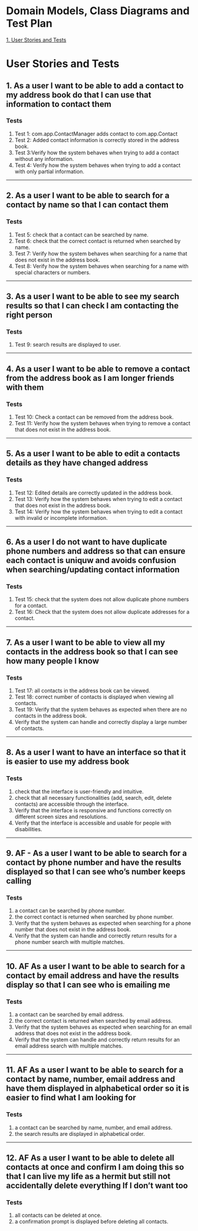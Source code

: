 # Domain Models, Class Diagrams and Test Plan

[1. User Stories and Tests](#user-stories-and-tests)

# User Stories and Tests

## 1. As a user I want to be able to add a contact to my address book do that I can use that information to contact them

### Tests
1. Test 1: com.app.ContactManager adds contact to com.app.Contact
2. Test 2: Added contact information is correctly stored in the address book.
3. Test 3:Verify how the system behaves when trying to add a contact without any information.
4. Test 4: Verify how the system behaves when trying to add a contact with only partial information.

---

## 2. As a user I want to be able to search for a contact by name so that I can contact them

### Tests
1. Test 5: check that a contact can be searched by name.
2. Test 6: check that the correct contact is returned when searched by name.
3. Test 7: Verify how the system behaves when searching for a name that does not exist in the address book.
4. Test 8: Verify how the system behaves when searching for a name with special characters or numbers.

---

## 3. As a user I want to be able to see my search results so that I can check I am contacting the right person

### Tests
1. Test 9: search results are displayed to user.

---

## 4. As a user I want to be able to remove a contact from the address book as I am longer friends with them

### Tests
1. Test 10: Check a contact can be removed from the address book.
2. Test 11: Verify how the system behaves when trying to remove a contact that does not exist in the address book.

---

## 5. As a user I want to be able to edit a contacts details as they have changed address

### Tests
1. Test 12: Edited details are correctly updated in the address book.
2. Test 13:  Verify how the system behaves when trying to edit a contact that does not exist in the address book.
3. Test 14: Verify how the system behaves when trying to edit a contact with invalid or incomplete information.

---

## 6. As a user I do not want to have duplicate phone numbers and address so that can ensure each contact is uniquw and avoids confusion when searching/updating contact information

### Tests
1. Test 15: check that the system does not allow duplicate phone numbers for a contact.
2. Test 16: Check that the system does not allow duplicate addresses for a contact.

---

## 7. As a user I want to be able to view all my contacts in the address book so that I can see how many people I know

### Tests
1. Test 17: all contacts in the address book can be viewed.
2. Test 18: correct number of contacts is displayed when viewing all contacts.
3. Test 19: Verify that the system behaves as expected when there are no contacts in the address book.
4. Verify that the system can handle and correctly display a large number of contacts.

---

## 8. As a user I want to have an interface so that it is easier to use my address book

### Tests
1. check that the interface is user-friendly and intuitive.
2. check that all necessary functionalities (add, search, edit, delete contacts) are accessible through the interface.
3. Verify that the interface is responsive and functions correctly on different screen sizes and resolutions.
4. Verify that the interface is accessible and usable for people with disabilities.

---

## 9. AF - As a user I want to be able to search for a contact by phone number and have the results displayed so that I can see who’s number keeps calling

### Tests
1. a contact can be searched by phone number.
2. the correct contact is returned when searched by phone number.
3. Verify that the system behaves as expected when searching for a phone number that does not exist in the address book.
4. Verify that the system can handle and correctly return results for a phone number search with multiple matches.

---

## 10. AF As a user I want to be able to search for a contact by email address and have the results display so that I can see who is emailing me

### Tests
1. a contact can be searched by email address.
2. the correct contact is returned when searched by email address.
3. Verify that the system behaves as expected when searching for an email address that does not exist in the address book.
4. Verify that the system can handle and correctly return results for an email address search with multiple matches.
---

## 11. AF As a user I want to be able to search for a contact by name, number, email address and have them displayed in alphabetical order so it is easier to find what I am looking for

### Tests
1.  a contact can be searched by name, number, and email address.
2.  the search results are displayed in alphabetical order.
---

## 12. AF As a user I want to be able to delete all contacts at once and confirm I am doing this so that I can live my life as a hermit but still not accidentally delete everything If I don’t want too

### Tests
1.  all contacts can be deleted at once.
2.  a confirmation prompt is displayed before deleting all contacts.
